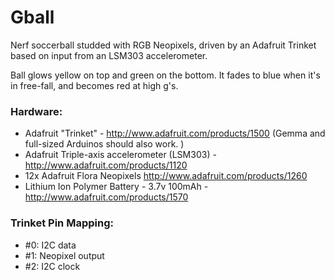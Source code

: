 Gball
=====

  Nerf soccerball studded with RGB Neopixels, driven by an Adafruit Trinket based on input from an LSM303 
  accelerometer.
  
  Ball glows yellow on top and green on the bottom.  It fades to blue when it's in free-fall, and 
  becomes red at high g's.
  
### Hardware:
* Adafruit "Trinket" - http://www.adafruit.com/products/1500       (Gemma and full-sized Arduinos should also work. )
* Adafruit Triple-axis accelerometer (LSM303) - http://www.adafruit.com/products/1120
* 12x Adafruit Flora Neopixels http://www.adafruit.com/products/1260
* Lithium Ion Polymer Battery - 3.7v 100mAh - http://www.adafruit.com/products/1570
 
### Trinket Pin Mapping:
* #0: I2C data
* #1: Neopixel output
* #2: I2C clock
